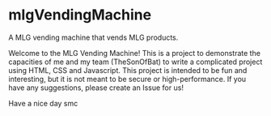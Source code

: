 # mlgVendingMachine
A MLG vending machine that vends MLG products.


Welcome to the MLG Vending Machine! This is a project to demonstrate the capacities of me and my team (TheSonOfBat) to write a complicated project using HTML, CSS and Javascript. This project is intended to be fun and interesting, but it is not meant to be secure or high-performance. If you have any suggestions, please create an Issue for us!

Have a nice day
smc
